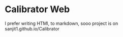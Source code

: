 # Calibrator Web

I prefer writing HTMl, to markdown, sooo project is on sanjit1.github.io/Calibrator
